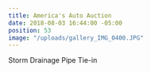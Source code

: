 ```yaml
---
title: America's Auto Auction
date: 2018-08-03 16:44:00 -05:00
position: 53
image: "/uploads/gallery_IMG_0400.JPG"
---
```


Storm Drainage Pipe Tie-in